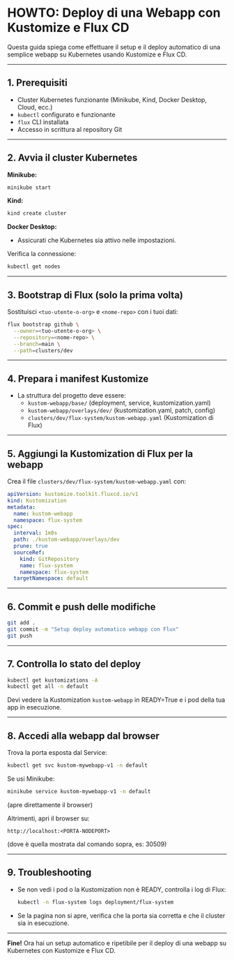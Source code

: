 # HOWTO: Deploy di una Webapp con Kustomize e Flux CD

Questa guida spiega come effettuare il setup e il deploy automatico di una semplice webapp su Kubernetes usando Kustomize e Flux CD.

---

## 1. Prerequisiti
- Cluster Kubernetes funzionante (Minikube, Kind, Docker Desktop, Cloud, ecc.)
- `kubectl` configurato e funzionante
- `flux` CLI installata
- Accesso in scrittura al repository Git

---

## 2. Avvia il cluster Kubernetes

**Minikube:**
```sh
minikube start
```

**Kind:**
```sh
kind create cluster
```

**Docker Desktop:**
- Assicurati che Kubernetes sia attivo nelle impostazioni.

Verifica la connessione:
```sh
kubectl get nodes
```

---

## 3. Bootstrap di Flux (solo la prima volta)

Sostituisci `<tuo-utente-o-org>` e `<nome-repo>` con i tuoi dati:
```sh
flux bootstrap github \
  --owner=<tuo-utente-o-org> \
  --repository=<nome-repo> \
  --branch=main \
  --path=clusters/dev
```

---

## 4. Prepara i manifest Kustomize

- La struttura del progetto deve essere:
  - `kustom-webapp/base/` (deployment, service, kustomization.yaml)
  - `kustom-webapp/overlays/dev/` (kustomization.yaml, patch, config)
  - `clusters/dev/flux-system/kustom-webapp.yaml` (Kustomization di Flux)

---

## 5. Aggiungi la Kustomization di Flux per la webapp

Crea il file `clusters/dev/flux-system/kustom-webapp.yaml` con:
```yaml
apiVersion: kustomize.toolkit.fluxcd.io/v1
kind: Kustomization
metadata:
  name: kustom-webapp
  namespace: flux-system
spec:
  interval: 1m0s
  path: ./kustom-webapp/overlays/dev
  prune: true
  sourceRef:
    kind: GitRepository
    name: flux-system
    namespace: flux-system
  targetNamespace: default
```

---

## 6. Commit e push delle modifiche

```sh
git add .
git commit -m "Setup deploy automatico webapp con Flux"
git push
```

---

## 7. Controlla lo stato del deploy

```sh
kubectl get kustomizations -A
kubectl get all -n default
```

Devi vedere la Kustomization `kustom-webapp` in READY=True e i pod della tua app in esecuzione.

---

## 8. Accedi alla webapp dal browser

Trova la porta esposta dal Service:
```sh
kubectl get svc kustom-mywebapp-v1 -n default
```

Se usi Minikube:
```sh
minikube service kustom-mywebapp-v1 -n default
```
(apre direttamente il browser)

Altrimenti, apri il browser su:
```
http://localhost:<PORTA-NODEPORT>
```
(dove <PORTA-NODEPORT> è quella mostrata dal comando sopra, es: 30509)

---

## 9. Troubleshooting
- Se non vedi i pod o la Kustomization non è READY, controlla i log di Flux:
  ```sh
  kubectl -n flux-system logs deployment/flux-system
  ```
- Se la pagina non si apre, verifica che la porta sia corretta e che il cluster sia in esecuzione.

---

**Fine!** Ora hai un setup automatico e ripetibile per il deploy di una webapp su Kubernetes con Kustomize e Flux CD. 